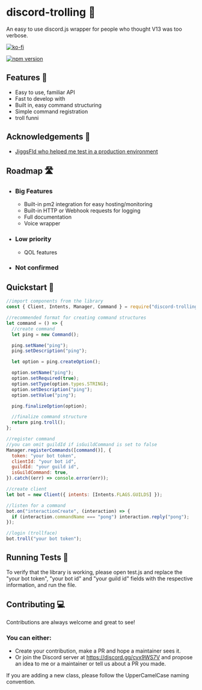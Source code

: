 # discord-trolling 👏

An easy to use discord.js wrapper for people who thought V13 was too verbose.

[![ko-fi](https://ko-fi.com/img/githubbutton_sm.svg)](https://ko-fi.com/J3J54IL17)

[![npm version](https://badge.fury.io/js/discord-trolling.svg)](https://badge.fury.io/js/discord-trolling)

## Features 📄

- Easy to use, familiar API
- Fast to develop with
- Built in, easy command structuring
- Simple command registration
- troll funni

## Acknowledgements 💌

- [JiggsFld who helped me test in a production environment](https://github.com/JiggsFld)

## Roadmap 🛣️

- ### Big Features
  - Built-in pm2 integration for easy hosting/monitoring
  - Built-in HTTP or Webhook requests for logging
  - Full documentation
  - Voice wrapper
- ### Low priority
  - QOL features
- ### Not confirmed

## Quickstart 💨

```javascript
//import components from the library
const { Client, Intents, Manager, Command } = require("discord-trolling");

//recommended format for creating command structures
let command = () => {
  //create command
  let ping = new Command();

  ping.setName("ping");
  ping.setDescription("ping");

  let option = ping.createOption();

  option.setName("ping");
  option.setRequired(true);
  option.setType(option.types.STRING);
  option.setDescription("ping");
  option.setValue("ping");

  ping.finalizeOption(option);

  //finalize command structure
  return ping.troll();
};

//register command
//you can omit guildId if isGuildCommand is set to false
Manager.registerCommands([command()], {
  token: "your bot token",
  clientId: "your bot id",
  guildId: "your guild id",
  isGuildCommand: true,
}).catch((err) => console.error(err));

//create client
let bot = new Client({ intents: [Intents.FLAGS.GUILDS] });

//listen for a command
bot.on("interactionCreate", (interaction) => {
  if (interaction.commandName === "pong") interaction.reply("pong");
});

//login (trollface)
bot.troll("your bot token");
```

## Running Tests 🧐

To verify that the library is working, please open test.js and replace the "your bot token", "your bot id" and "your guild id" fields with the respective information, and run the file.

## Contributing 💻

Contributions are always welcome and great to see!

### You can either:

- Create your contribution, make a PR and hope a maintainer sees it.
- Or join the Discord server at https://discord.gg/cvx9WS7V and propose an idea to me or a maintainer or tell us about a PR you made.

If you are adding a new class, please follow the UpperCamelCase naming convention.
